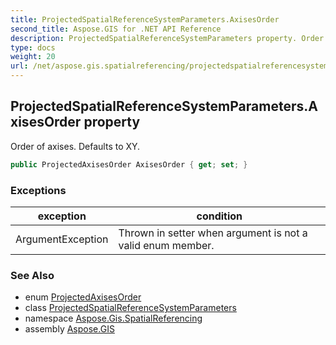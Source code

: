 ```yaml
---
title: ProjectedSpatialReferenceSystemParameters.AxisesOrder
second_title: Aspose.GIS for .NET API Reference
description: ProjectedSpatialReferenceSystemParameters property. Order of axises. Defaults to XY
type: docs
weight: 20
url: /net/aspose.gis.spatialreferencing/projectedspatialreferencesystemparameters/axisesorder/
---
```

## ProjectedSpatialReferenceSystemParameters.AxisesOrder property

Order of axises. Defaults to XY.

```csharp
public ProjectedAxisesOrder AxisesOrder { get; set; }
```

### Exceptions

| exception | condition |
| --- | --- |
| ArgumentException | Thrown in setter when argument is not a valid enum member. |

### See Also

* enum [ProjectedAxisesOrder](../../projectedaxisesorder/)
* class [ProjectedSpatialReferenceSystemParameters](../)
* namespace [Aspose.Gis.SpatialReferencing](../../projectedspatialreferencesystemparameters/)
* assembly [Aspose.GIS](../../../)


